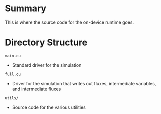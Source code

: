# Summary
This is where the source code for the on-device runtime goes.

# Directory Structure
`main.cu`
- Standard driver for the simulation  

`full.cu`
- Driver for the simulation that writes out fluxes, intermediate variables, and intermediate fluxes

`utils/`
- Source code for the various utilities